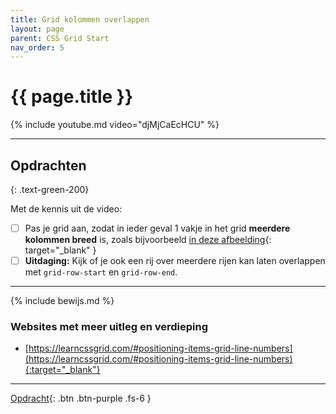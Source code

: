 ```yaml
---
title: Grid kolommen overlappen
layout: page
parent: CSS Grid Start
nav_order: 5
---
```


# {{ page.title }}

{% include youtube.md video="djMjCaEcHCU" %}

---


## Opdrachten
{: .text-green-200}

Met de kennis uit de video: 
- [ ] Pas je grid aan, zodat in ieder geval 1 vakje in het grid **meerdere kolommen breed** is, zoals bijvoorbeeld [in deze afbeelding](images/column-span-example.png){: target="_blank" }
- [ ] **Uitdaging:** Kijk of je ook een rij over meerdere rijen kan laten overlappen met `grid-row-start` en `grid-row-end`.

---

{% include bewijs.md %}


### Websites met meer uitleg en verdieping
- [https://learncssgrid.com/#positioning-items-grid-line-numbers](https://learncssgrid.com/#positioning-items-grid-line-numbers){:target="_blank"}

---

[Opdracht](5-opdracht.md){: .btn .btn-purple .fs-6 }
